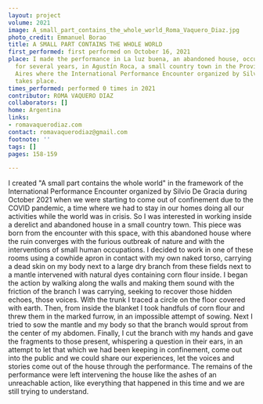 ```yaml
---
layout: project
volume: 2021
image: A_small_part_contains_the_whole_world_Roma_Vaquero_Diaz.jpg
photo_credit: Emmanuel Borao
title: A SMALL PART CONTAINS THE WHOLE WORLD
first_performed: first performed on October 16, 2021
place: I made the performance in La luz buena, an abandoned house, occupied and unoccupied
  for several years, in Agustín Roca, a small country town in the Province of Buenos
  Aires where the International Performance Encounter organized by Silvio De Gracia
  takes place.
times_performed: performed 0 times in 2021
contributor: ROMA VAQUERO DIAZ
collaborators: []
home: Argentina
links:
- romavaquerodiaz.com
contact: romavaquerodiaz@gmail.com
footnote: ''
tags: []
pages: 158-159

---
```


I created "A small part contains the whole world" in the framework of the International Performance Encounter organized by Silvio De Gracia during October 2021 when we were starting to come out of confinement due to the COVID pandemic, a time where we had to stay in our homes doing all our activities while the world was in crisis. So I was interested in working inside a derelict and abandoned house in a small country town.  This piece was born from the encounter with this space, with this abandoned house where the ruin converges with the furious outbreak of nature and with the interventions of small human occupations. I decided to work in one of these rooms using a cowhide apron in contact with my own naked torso, carrying a dead skin on my body next to a large dry branch from these fields next to a mantle intervened with natural dyes containing corn flour inside. I began the action by walking along the walls and making them sound with the friction of the branch I was carrying, seeking to recover those hidden echoes, those voices. With the trunk I traced a circle on the floor covered with earth. Then, from inside the blanket I took handfuls of corn flour and threw them in the marked furrow, in an impossible attempt of sowing. Next I tried to sow the mantle and my body so that the branch would sprout from the center of my abdomen. Finally, I cut the branch with my hands and gave the fragments to those present, whispering a question in their ears, in an attempt to let that which we had been keeping in confinement, come out into the public and we could share our experiences, let the voices and stories come out of the house through the performance.  The remains of the performance were left intervening the house like the ashes of an unreachable action, like everything that happened in this time and we are still trying to understand.
